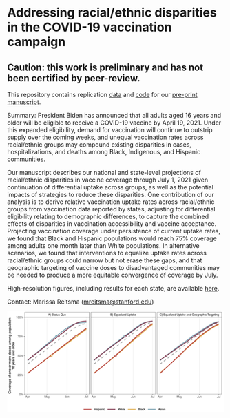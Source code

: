 # Addressing racial/ethnic disparities in the COVID-19 vaccination campaign

## Caution: this work is preliminary and has not been certified by peer-review.

This repository contains replication [data](https://github.com/PPML/covid_vaccination_disparities/tree/main/data) and [code](https://github.com/PPML/covid_vaccination_disparitiess/tree/main/code) for our [pre-print manuscript](https://github.com/PPML/covid_vaccination_disparities/blob/main/Vax-Disparities-Paper.pdf).

Summary: President Biden has announced that all adults aged 16 years and older will be eligible to receive a COVID-19 vaccine by April 19, 2021. Under this expanded eligibility, demand for vaccination will continue to outstrip supply over the coming weeks, and unequal vaccination rates across racial/ethnic groups may compound existing disparities in cases, hospitalizations, and deaths among Black, Indigenous, and Hispanic communities.

Our manuscript describes our national and state-level projections of racial/ethnic disparities in vaccine coverage through July 1, 2021 given continuation of differential uptake across groups, as well as the potential impacts of strategies to reduce these disparities. One contribution of our analysis is to derive relative vaccination uptake rates across racial/ethnic groups from vaccination data reported by states, adjusting for differential eligibility relating to demographic differences, to capture the combined effects of disparities in vaccination accessibility and vaccine acceptance. Projecting vaccination coverage under persistence of current uptake rates, we found that Black and Hispanic populations would reach 75% coverage among adults one month later than White populations. In alternative scenarios, we found that interventions to equalize uptake rates across racial/ethnic groups could narrow but not erase these gaps, and that geographic targeting of vaccine doses to disadvantaged communities may be needed to produce a more equitable convergence of coverage by July.

High-resolution figures, including results for each state, are available [here](https://github.com/PPML/covid_vaccination_disparities/tree/main/figures).

Contact: Marissa Reitsma (mreitsma@stanford.edu)

![National Projections of Vaccine Coverage, by Race/Ethnicity](https://github.com/PPML/covid_vaccination_disparities/blob/main/figures/Figure%202.png)
